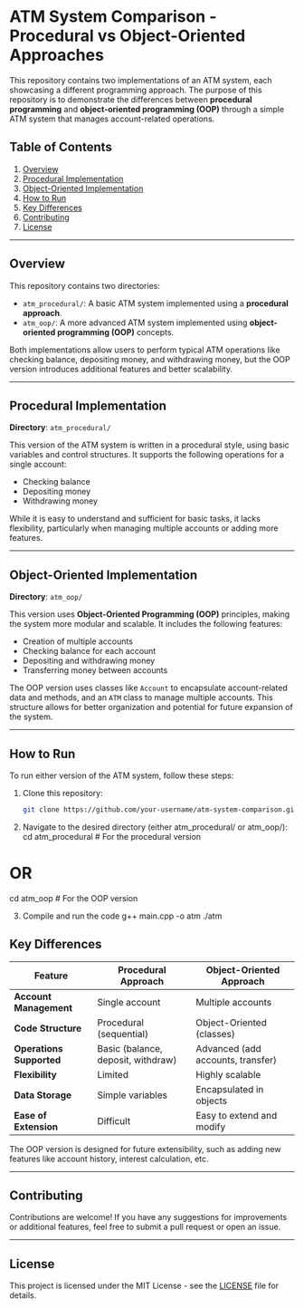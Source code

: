 # ATM System Comparison - Procedural vs Object-Oriented Approaches

This repository contains two implementations of an ATM system, each showcasing a different programming approach. The purpose of this repository is to demonstrate the differences between **procedural programming** and **object-oriented programming (OOP)** through a simple ATM system that manages account-related operations.

## Table of Contents

1. [Overview](#overview)
2. [Procedural Implementation](#procedural-implementation)
3. [Object-Oriented Implementation](#object-oriented-implementation)
4. [How to Run](#how-to-run)
5. [Key Differences](#key-differences)
6. [Contributing](#contributing)
7. [License](#license)

---

## Overview

This repository contains two directories:

- `atm_procedural/`: A basic ATM system implemented using a **procedural approach**.
- `atm_oop/`: A more advanced ATM system implemented using **object-oriented programming (OOP)** concepts.

Both implementations allow users to perform typical ATM operations like checking balance, depositing money, and withdrawing money, but the OOP version introduces additional features and better scalability.

---

## Procedural Implementation

**Directory**: `atm_procedural/`

This version of the ATM system is written in a procedural style, using basic variables and control structures. It supports the following operations for a single account:

- Checking balance
- Depositing money
- Withdrawing money

While it is easy to understand and sufficient for basic tasks, it lacks flexibility, particularly when managing multiple accounts or adding more features.

---

## Object-Oriented Implementation

**Directory**: `atm_oop/`

This version uses **Object-Oriented Programming (OOP)** principles, making the system more modular and scalable. It includes the following features:

- Creation of multiple accounts
- Checking balance for each account
- Depositing and withdrawing money
- Transferring money between accounts

The OOP version uses classes like `Account` to encapsulate account-related data and methods, and an `ATM` class to manage multiple accounts. This structure allows for better organization and potential for future expansion of the system.

---

## How to Run

To run either version of the ATM system, follow these steps:

1. Clone this repository:
   ```bash
   git clone https://github.com/your-username/atm-system-comparison.git

2. Navigate to the desired directory (either atm_procedural/ or atm_oop/):
    cd atm_procedural   # For the procedural version
# OR
cd atm_oop          # For the OOP version

3. Compile and run the code
    g++ main.cpp -o atm
  ./atm

## Key Differences

| Feature                      | Procedural Approach                | Object-Oriented Approach          |
|------------------------------|------------------------------------|-----------------------------------|
| **Account Management**       | Single account                     | Multiple accounts                 |
| **Code Structure**           | Procedural (sequential)            | Object-Oriented (classes)         |
| **Operations Supported**     | Basic (balance, deposit, withdraw) | Advanced (add accounts, transfer) |
| **Flexibility**              | Limited                            | Highly scalable                   |
| **Data Storage**             | Simple variables                   | Encapsulated in objects           |
| **Ease of Extension**        | Difficult                          | Easy to extend and modify         |

The OOP version is designed for future extensibility, such as adding new features like account history, interest calculation, etc.

---

## Contributing

Contributions are welcome! If you have any suggestions for improvements or additional features, feel free to submit a pull request or open an issue.

---

## License

This project is licensed under the MIT License - see the [LICENSE](LICENSE) file for details.
